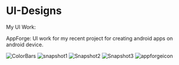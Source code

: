 # UI-Designs
My UI Work:

AppForge: UI work for my recent project for creating android apps on android device.


![ColorBars](https://user-images.githubusercontent.com/46577873/101238965-fcc60000-3709-11eb-9980-f34e16d0fd29.JPG)
![snapshot1](https://user-images.githubusercontent.com/46577873/101269190-02672880-3792-11eb-9fc5-9f5e7a505514.JPG)  ![Snapshot2](https://user-images.githubusercontent.com/46577873/101269195-1ad74300-3792-11eb-90a3-99bb4e1bdbc6.JPG)  ![Snapshot3](https://user-images.githubusercontent.com/46577873/101269200-36dae480-3792-11eb-9079-6df6e34b651d.JPG)  ![appforgeicon](https://user-images.githubusercontent.com/46577873/101269092-cc757480-3790-11eb-87f2-646674ef3fde.JPG)

